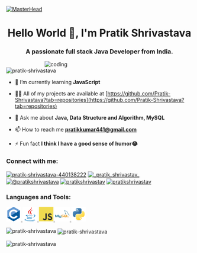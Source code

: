 [![MasterHead](https://res.cloudinary.com/cloudinary-marketing/images/c_fill,w_700/f_auto,q_auto/v1649720751/Web_Assets/blog/Mario_1/Mario_1-gif?_i=AA)](https://Pratik-Shrivastava.io)
<h1 align="center">Hello World 👋, I'm Pratik Shrivastava</h1>
<h3 align="center">A passionate full stack Java Developer from India.</h3>

<img align="right" alt="coding" width="400" src="https://user-images.githubusercontent.com/55389276/140866485-8fb1c876-9a8f-4d6a-98dc-08c4981eaf70.gif">

<p align="left"> <img src="https://komarev.com/ghpvc/?username=pratik-shrivastava&label=Profile%20views&color=0e75b6&style=flat" alt="pratik-shrivastava" /> </p>

- 🌱 I’m currently learning **JavaScript**

- 👨‍💻 All of my projects are available at [https://github.com/Pratik-Shrivastava?tab=repositories](https://github.com/Pratik-Shrivastava?tab=repositories)

- 💬 Ask me about **Java, Data Structure and Algorithm, MySQL**

- 📫 How to reach me **pratikkumar441@gmail.com**

- ⚡ Fun fact **I think I have a good sense of humor😂**

<h3 align="left">Connect with me:</h3>
<p align="left">
<a href="https://linkedin.com/in/pratik-shrivastava-440138222" target="blank"><img align="center" src="https://raw.githubusercontent.com/rahuldkjain/github-profile-readme-generator/master/src/images/icons/Social/linked-in-alt.svg" alt="pratik-shrivastava-440138222" height="30" width="40" /></a>
<a href="https://instagram.com/_pratik_shrivastav_" target="blank"><img align="center" src="https://raw.githubusercontent.com/rahuldkjain/github-profile-readme-generator/master/src/images/icons/Social/instagram.svg" alt="_pratik_shrivastav_" height="30" width="40" /></a>
<a href="https://medium.com/@pratikshrivastava" target="blank"><img align="center" src="https://raw.githubusercontent.com/rahuldkjain/github-profile-readme-generator/master/src/images/icons/Social/medium.svg" alt="@pratikshrivastava" height="30" width="40" /></a>
<a href="https://codeforces.com/profile/pratikshrivastav" target="blank"><img align="center" src="https://raw.githubusercontent.com/rahuldkjain/github-profile-readme-generator/master/src/images/icons/Social/codeforces.svg" alt="pratikshrivastav" height="30" width="40" /></a>
<a href="https://auth.geeksforgeeks.org/user/pratikshrivastav" target="blank"><img align="center" src="https://raw.githubusercontent.com/rahuldkjain/github-profile-readme-generator/master/src/images/icons/Social/geeks-for-geeks.svg" alt="pratikshrivastav" height="30" width="40" /></a>
</p>

<h3 align="left">Languages and Tools:</h3>
<p align="left"> <a href="https://www.cprogramming.com/" target="_blank" rel="noreferrer"> <img src="https://raw.githubusercontent.com/devicons/devicon/master/icons/c/c-original.svg" alt="c" width="40" height="40"/> </a> <a href="https://www.java.com" target="_blank" rel="noreferrer"> <img src="https://raw.githubusercontent.com/devicons/devicon/master/icons/java/java-original.svg" alt="java" width="40" height="40"/> </a> <a href="https://developer.mozilla.org/en-US/docs/Web/JavaScript" target="_blank" rel="noreferrer"> <img src="https://raw.githubusercontent.com/devicons/devicon/master/icons/javascript/javascript-original.svg" alt="javascript" width="40" height="40"/> </a> <a href="https://www.mysql.com/" target="_blank" rel="noreferrer"> <img src="https://raw.githubusercontent.com/devicons/devicon/master/icons/mysql/mysql-original-wordmark.svg" alt="mysql" width="40" height="40"/> </a> <a href="https://www.python.org" target="_blank" rel="noreferrer"> <img src="https://raw.githubusercontent.com/devicons/devicon/master/icons/python/python-original.svg" alt="python" width="40" height="40"/> </a> </p>

<p><img align="left" src="https://github-readme-stats.vercel.app/api/top-langs?username=pratik-shrivastava&show_icons=true&locale=en&layout=compact" alt="pratik-shrivastava" /></p>

<p>&nbsp;<img align="center" src="https://github-readme-stats.vercel.app/api?username=pratik-shrivastava&show_icons=true&locale=en" alt="pratik-shrivastava" /></p>

<p><img align="center" src="https://github-readme-streak-stats.herokuapp.com/?user=pratik-shrivastava&" alt="pratik-shrivastava" /></p>
